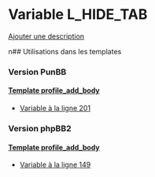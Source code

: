 # Variable L_HIDE_TAB
[Ajouter une description](https://fa-tvars.appspot.com/L_HIDE_TAB)

n## Utilisations dans les templates

### Version PunBB

#### [Template profile_add_body](punbb/profile_add_body.md)
* [Variable à la ligne 201](../punbb/profile_add_body.tpl#L201)

### Version phpBB2

#### [Template profile_add_body](subsilver/profile_add_body.md)
* [Variable à la ligne 149](../subsilver/profile_add_body.tpl#L149)